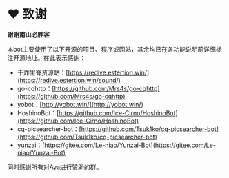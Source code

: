 # ❤ 致谢

**谢谢南山必胜客**

本bot主要使用了以下开源的项目、程序或网站，其余均已在各功能说明前详细标注开源地址。在此表示感谢：

* 干炸里脊资源站：[https://redive.estertion.win/](https://redive.estertion.win/sound/)
* go-cqhttp：[https://github.com/Mrs4s/go-cqhttp](https://github.com/Mrs4s/go-cqhttp)
* yobot：[http://yobot.win/](http://yobot.win/)
* HoshinoBot：[https://github.com/Ice-Cirno/HoshinoBot](https://github.com/Ice-Cirno/HoshinoBot)
* cq-picsearcher-bot：[https://github.com/Tsuk1ko/cq-picsearcher-bot](https://github.com/Tsuk1ko/cq-picsearcher-bot)
* yunzai：[https://gitee.com/Le-niao/Yunzai-Bot](https://gitee.com/Le-niao/Yunzai-Bot)

同时感谢所有对Aya进行赞助的群。
